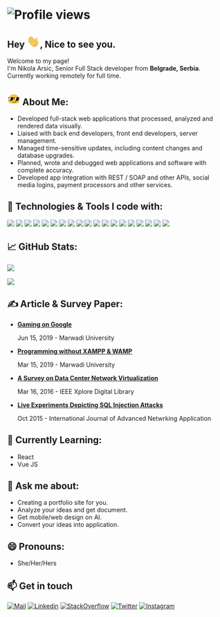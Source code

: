 # ![Profile views](https://gpvc.arturio.dev/neneplusdev)

## Hey <img src="wave.gif" width="30px">, Nice to see you.

<p>Welcome to my page! </br> I'm Nikola Arsic, Senior Full Stack developer from <b>Belgrade, Serbia</b>. Currently working remotely for full time. </p>

## <img src="blob-sunglasses.gif" width="30px"> About Me:
<ul>
    <li>Developed full-stack web applications that processed, analyzed and rendered data visually.</li>
    <li>Liaised with back end developers, front end developers, server management.</li>
    <li>Managed time-sensitive updates, including content changes and database upgrades.</li>
    <li>Planned, wrote and debugged web applications and software with complete accuracy.</li>
    <li>Developed app integration with REST / SOAP and other APIs, social media logins, payment processors and other services.</li>
</ul>

## 🔧 Technologies & Tools I code with:
![](https://img.shields.io/badge/Code-Angular-informational?style=flat&logo=angular&logoColor=white&color=2bbc8a)
![](https://img.shields.io/badge/Code-Nodejs-informational?style=flat&logo=Node.js&logoColor=white&color=2bbc8a)
![](https://img.shields.io/badge/Code-Laravel-informational?style=flat&logo=laravel&logoColor=white&color=2bbc8a)
![](https://img.shields.io/badge/Code-Magento-informational?style=flat&logo=magento&logoColor=white&color=2bbc8a)
![](https://img.shields.io/badge/Code-Wordpress-informational?style=flat&logo=Wordpress&logoColor=white&color=2bbc8a)
![](https://img.shields.io/badge/Code-Shopify-informational?style=flat&logo=Shopify&logoColor=white&color=2bbc8a)
![](https://img.shields.io/badge/Code-Vue-informational?style=flat&logo=vue.js&logoColor=white&color=2bbc8a)
![](https://img.shields.io/badge/Code-JavaScript-informational?style=flat&logo=javascript&logoColor=white&color=2bbc8a)
![](https://img.shields.io/badge/Code-TypeScript-informational?style=flat&logo=typescript&logoColor=white&color=2bbc8a)
![](https://img.shields.io/badge/Code-jQuery-informational?style=flat&logo=jQuery&logoColor=white&color=2bbc8a)
![](https://img.shields.io/badge/OS-Linux-informational?style=flat&logo=linux&logoColor=white&color=2bbc8a)
![](https://img.shields.io/badge/OS-Windows-informational?style=flat&logo=Windows&logoColor=white&color=2bbc8a)
![](https://img.shields.io/badge/Editor-Visual_Studio_Code-informational?style=flat&logo=visual-studio&logoColor=white&color=2bbc8a)
![](https://img.shields.io/badge/Tools-Docker-informational?style=flat&logo=docker&logoColor=white&color=2bbc8a)
![](https://img.shields.io/badge/Tool-Heroku-informational?style=flat&logo=heroku&logoColor=white&color=2bbc8a)
![](https://img.shields.io/badge/Tool-Git-informational?style=flat&logo=git&logoColor=white&color=2bbc8a)
![](https://img.shields.io/badge/Tools-PostgreSQL-informational?style=flat&logo=postgresql&logoColor=white&color=2bbc8a)
![](https://img.shields.io/badge/Tools-MongoDB-informational?style=flat&logo=MongoDB&logoColor=white&color=2bbc8a)
![](https://img.shields.io/badge/Tools-MySQL-informational?style=flat&logo=MySQL&logoColor=white&color=2bbc8a)
<br>

## &#x1f4c8; GitHub Stats:
<a><img align="center" src="https://github-readme-stats.vercel.app/api?username=neneplusdev&hide=issues,contribs&show_icons=true&count_private=true&theme=vue-dark&hide_border=true" /></a>

<a><img align="center" src="https://github-readme-stats.vercel.app/api/top-langs/?username=neneplusdev&theme=vue-dark&hide_border=true&langs_count=10&layout=compact" /></a>
<br>

## &#x270d; Article & Survey Paper:
<ul>
    <li><a href="http://techiesgazette.marwadiuniversity.ac.in/?p=1082"><b> Gaming on Google</b><br></a><p>Jun 15, 2019 - Marwadi University</p></li>
    <li><a href="http://techiesgazette.marwadiuniversity.ac.in/?p=380"><b> Programming without XAMPP & WAMP</b></a><br><p>Mar 15, 2019 - Marwadi University</p></li>
    <li><a href="https://ieeexplore.ieee.org/document/7724909?section=abstract"><b> A Survey on Data Center Network Virtualization</b><br></a><p>Mar 16, 2016  - IEEE Xplore Digital Library</p></li>
    <li><a href="http://ijana.in/Special%20Issue/17.pdf"><b> Live Experiments Depicting SQL Injection Attacks</b></a><br><p>Oct 2015 - International Journal of Advanced Netwrking Application</p></li>
</ul>

## 🌱 Currently Learning: 
<ul>
    <li>React</li>
    <li>Vue JS</li>
</ul>

## 💬 Ask me about: 
<ul>
    <li>Creating a portfolio site for you.</li>
    <li>Analyze your ideas and get document.</li>
    <li>Get mobile/web design on AI.</li>
    <li>Convert your ideas into application.</li>
</ul>

## 😄 Pronouns: 
<ul>
    <li>She/Her/Hers</li>
</ul>

## 📫 Get in touch
[![Mail](https://img.shields.io/badge/-Say%20Hello!-black?style=for-the-badge&logo=gmail)](mailto:neneplusdev@gmail.com) 
[![Linkedin](https://img.shields.io/badge/-Nene%20Patel-black?style=for-the-badge&logo=Linkedin)](https://www.linkedin.com/in/nene-full-stack-developer/) 
[![StackOverflow](https://img.shields.io/badge/-Nene%20Patel-black?style=for-the-badge&logo=stackoverflow)](https://stackoverflow.com/users/10001543/nene-p) 
[![Twitter](https://img.shields.io/badge/-Nene%20Patel-black?style=for-the-badge&logo=twitter)](https://twitter.com/nenepdev) 
[![Instagram](https://img.shields.io/badge/-Nene%20Patel-black?style=for-the-badge&logo=instagram)](https://www.instagram.com/naina_meruliya/)
